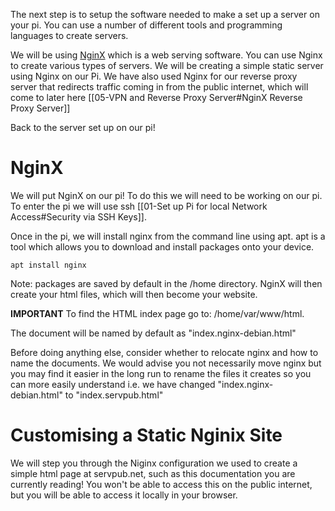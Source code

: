
The next step is to setup the software needed to make a set up a server on your pi. You can use a number of different tools and programming languages to create servers.

We will be using [NginX](https://www.nginx.com/)  which is a web serving software. You can use Nginx to create various types of servers. We will be creating a simple static server using Nginx on our Pi. We have also used Nginx for our reverse proxy server that redirects traffic coming in from the public internet, which will come to later here [[05-VPN and Reverse Proxy Server#NginX Reverse Proxy Server]]

Back to the server set up on our pi! 

# NginX

We will put NginX on our pi! To do this we will need to be working on our pi. To enter the pi we will use ssh [[01-Set up Pi for local Network Access#Security via SSH Keys]].

Once in the pi, we will install nginx from the command line using apt. apt is a tool which allows you to download and install packages onto your device.

``` shell
apt install nginx
```

Note: packages are saved by default in the /home directory. NginX will then create your html files, which will then become your website.

**IMPORTANT** To find the HTML index page go to: /home/var/www/html. 

The document will be named by default as "index.nginx-debian.html"

Before doing anything else, consider whether to relocate nginx and how to name the documents. We would advise you not necessarily move nginx but you may find it easier in the long run to rename the files it creates so you can more easily understand i.e. we have changed "index.nginx-debian.html" to "index.servpub.html"


# Customising a Static Nginix Site

We will step you through the Niginx configuration we used to create a simple html page at servpub.net, such as this documentation you are currently reading! You won't be able to access this on the public internet, but you will be able to access it locally in your browser.

